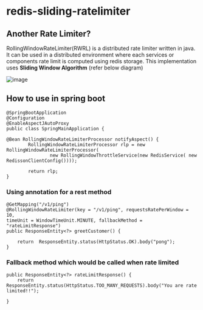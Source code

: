 # redis-sliding-ratelimiter

## Another Rate Limiter?

RollingWindowRateLimiter(RWRL) is a distributed rate limiter written in java. It can be used in a distributed environment where each services or components rate limit is computed using redis storage. This implementation uses **Sliding Window Algorithm** (refer below diagram)

![image](https://github.com/souravkantha/redis-sliding-ratelimiter/assets/32014166/cc9acb12-284e-4506-8d3f-16ae1ddf8f1a)



## How to use in spring boot


	@SpringBootApplication
	@Configuration
	@EnableAspectJAutoProxy
	public class SpringMainApplication {

	@Bean RollingWindowRateLimiterProcessor notifyAspect() {
	    	RollingWindowRateLimiterProcessor rlp = new RollingWindowRateLimiterProcessor(
					new RollingWindowThrottleService(new RedisService( new RedissonClientConfig())));
	    	
	    	return rlp;
	}


### Using annotation for a rest method
	
	@GetMapping("/v1/ping")
	@RollingWindowRateLimiter(key = "/v1/ping", requestsRatePerWindow = 10,
	timeUnit = WindowTimeUnit.MINUTE, fallbackMethod = "rateLimitResponse")
	public ResponseEntity<?> greetCustomer() {
		
		return  ResponseEntity.status(HttpStatus.OK).body("pong");
	}


### Fallback method which would be called when rate limited

	public ResponseEntity<?> rateLimitResponse() {
		return ResponseEntity.status(HttpStatus.TOO_MANY_REQUESTS).body("You are rate limited!!");
		
	}
	
